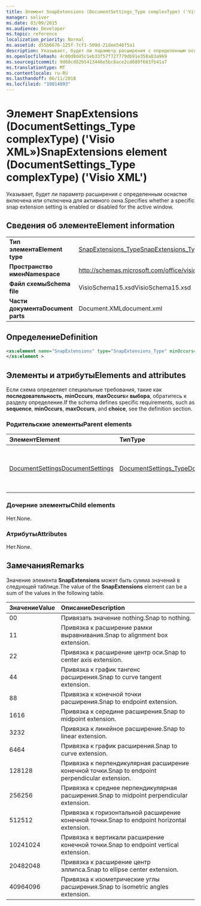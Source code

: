 ```yaml
---
title: Элемент SnapExtensions (DocumentSettings_Type complexType) ('Visio XML»)
manager: soliver
ms.date: 03/09/2015
ms.audience: Developer
ms.topic: reference
localization_priority: Normal
ms.assetid: d55b6676-125f-7cf1-509d-21dee548f5a1
description: Указывает, будет ли параметр расширения с определенным оснастке включена или отключена для активного окна.
ms.openlocfilehash: 4c00d8d45c1eb33f57f727779db91e358a83a969
ms.sourcegitcommit: 9d60cd82b5413446e5bc8ace2cd689f683fb41a7
ms.translationtype: MT
ms.contentlocale: ru-RU
ms.lasthandoff: 06/11/2018
ms.locfileid: "19814893"
---
```

# <a name="snapextensions-element-documentsettingstype-complextype-visio-xml"></a><span data-ttu-id="e7449-103">Элемент SnapExtensions (DocumentSettings_Type complexType) ('Visio XML»)</span><span class="sxs-lookup"><span data-stu-id="e7449-103">SnapExtensions element (DocumentSettings_Type complexType) ('Visio XML')</span></span>

<span data-ttu-id="e7449-104">Указывает, будет ли параметр расширения с определенным оснастке включена или отключена для активного окна.</span><span class="sxs-lookup"><span data-stu-id="e7449-104">Specifies whether a specific snap extension setting is enabled or disabled for the active window.</span></span> 
  
## <a name="element-information"></a><span data-ttu-id="e7449-105">Сведения об элементе</span><span class="sxs-lookup"><span data-stu-id="e7449-105">Element information</span></span>

|||
|:-----|:-----|
|<span data-ttu-id="e7449-106">**Тип элемента**</span><span class="sxs-lookup"><span data-stu-id="e7449-106">**Element type**</span></span> <br/> |[<span data-ttu-id="e7449-107">SnapExtensions_Type</span><span class="sxs-lookup"><span data-stu-id="e7449-107">SnapExtensions_Type</span></span>](snapextensions_type-complextypevisio-xml.md) <br/> |
|<span data-ttu-id="e7449-108">**Пространство имен**</span><span class="sxs-lookup"><span data-stu-id="e7449-108">**Namespace**</span></span> <br/> |http://schemas.microsoft.com/office/visio/2012/main  <br/> |
|<span data-ttu-id="e7449-109">**Файл схемы**</span><span class="sxs-lookup"><span data-stu-id="e7449-109">**Schema file**</span></span> <br/> |<span data-ttu-id="e7449-110">VisioSchema15.xsd</span><span class="sxs-lookup"><span data-stu-id="e7449-110">VisioSchema15.xsd</span></span>  <br/> |
|<span data-ttu-id="e7449-111">**Части документа**</span><span class="sxs-lookup"><span data-stu-id="e7449-111">**Document parts**</span></span> <br/> |<span data-ttu-id="e7449-112">Document.XML</span><span class="sxs-lookup"><span data-stu-id="e7449-112">document.xml</span></span>  <br/> |
   
## <a name="definition"></a><span data-ttu-id="e7449-113">Определение</span><span class="sxs-lookup"><span data-stu-id="e7449-113">Definition</span></span>

```XML
<xs:element name="SnapExtensions" type="SnapExtensions_Type" minOccurs="0" maxOccurs="1" >
</xs:element >
```

## <a name="elements-and-attributes"></a><span data-ttu-id="e7449-114">Элементы и атрибуты</span><span class="sxs-lookup"><span data-stu-id="e7449-114">Elements and attributes</span></span>

<span data-ttu-id="e7449-115">Если схема определяет специальные требования, такие как **последовательность**, **minOccurs**, **maxOccurs**и **выбора**, обратитесь к разделу определение.</span><span class="sxs-lookup"><span data-stu-id="e7449-115">If the schema defines specific requirements, such as **sequence**, **minOccurs**, **maxOccurs**, and **choice**, see the definition section.</span></span> 
  
### <a name="parent-elements"></a><span data-ttu-id="e7449-116">Родительские элементы</span><span class="sxs-lookup"><span data-stu-id="e7449-116">Parent elements</span></span>

|<span data-ttu-id="e7449-117">**Элемент**</span><span class="sxs-lookup"><span data-stu-id="e7449-117">**Element**</span></span>|<span data-ttu-id="e7449-118">**Тип**</span><span class="sxs-lookup"><span data-stu-id="e7449-118">**Type**</span></span>|<span data-ttu-id="e7449-119">**Описание**</span><span class="sxs-lookup"><span data-stu-id="e7449-119">**Description**</span></span>|
|:-----|:-----|:-----|
|[<span data-ttu-id="e7449-120">DocumentSettings</span><span class="sxs-lookup"><span data-stu-id="e7449-120">DocumentSettings</span></span>](documentsettings-element-visiodocument_type-complextypevisio-xml.md) <br/> |[<span data-ttu-id="e7449-121">DocumentSettings_Type</span><span class="sxs-lookup"><span data-stu-id="e7449-121">DocumentSettings_Type</span></span>](documentsettings_type-complextypevisio-xml.md) <br/> |<span data-ttu-id="e7449-122">Содержит элементы, которые определяют параметры документов.</span><span class="sxs-lookup"><span data-stu-id="e7449-122">Contains elements that specify document settings.</span></span>  <br/> |
   
### <a name="child-elements"></a><span data-ttu-id="e7449-123">Дочерние элементы</span><span class="sxs-lookup"><span data-stu-id="e7449-123">Child elements</span></span>

<span data-ttu-id="e7449-124">Нет.</span><span class="sxs-lookup"><span data-stu-id="e7449-124">None.</span></span>
  
### <a name="attributes"></a><span data-ttu-id="e7449-125">Атрибуты</span><span class="sxs-lookup"><span data-stu-id="e7449-125">Attributes</span></span>

<span data-ttu-id="e7449-126">Нет.</span><span class="sxs-lookup"><span data-stu-id="e7449-126">None.</span></span>
  
## <a name="remarks"></a><span data-ttu-id="e7449-127">Замечания</span><span class="sxs-lookup"><span data-stu-id="e7449-127">Remarks</span></span>

<span data-ttu-id="e7449-128">Значение элемента **SnapExtensions** может быть сумма значений в следующей таблице.</span><span class="sxs-lookup"><span data-stu-id="e7449-128">The value of the **SnapExtensions** element can be a sum of the values in the following table.</span></span> 
  
|<span data-ttu-id="e7449-129">**Значение**</span><span class="sxs-lookup"><span data-stu-id="e7449-129">**Value**</span></span>|<span data-ttu-id="e7449-130">**Описание**</span><span class="sxs-lookup"><span data-stu-id="e7449-130">**Description**</span></span>|
|:-----|:-----|
|<span data-ttu-id="e7449-131">0</span><span class="sxs-lookup"><span data-stu-id="e7449-131">0</span></span>  <br/> |<span data-ttu-id="e7449-132">Привязать значение nothing.</span><span class="sxs-lookup"><span data-stu-id="e7449-132">Snap to nothing.</span></span>  <br/> |
|<span data-ttu-id="e7449-133">1</span><span class="sxs-lookup"><span data-stu-id="e7449-133">1</span></span>  <br/> |<span data-ttu-id="e7449-134">Привязка к расширение рамки выравнивания.</span><span class="sxs-lookup"><span data-stu-id="e7449-134">Snap to alignment box extension.</span></span>  <br/> |
|<span data-ttu-id="e7449-135">2</span><span class="sxs-lookup"><span data-stu-id="e7449-135">2</span></span>  <br/> |<span data-ttu-id="e7449-136">Привязка к расширение центр оси.</span><span class="sxs-lookup"><span data-stu-id="e7449-136">Snap to center axis extension.</span></span>  <br/> |
|<span data-ttu-id="e7449-137">4</span><span class="sxs-lookup"><span data-stu-id="e7449-137">4</span></span>  <br/> |<span data-ttu-id="e7449-138">Привязка к график тангенс расширения.</span><span class="sxs-lookup"><span data-stu-id="e7449-138">Snap to curve tangent extension.</span></span>  <br/> |
|<span data-ttu-id="e7449-139">8</span><span class="sxs-lookup"><span data-stu-id="e7449-139">8</span></span>  <br/> |<span data-ttu-id="e7449-140">Привязка к конечной точки расширения.</span><span class="sxs-lookup"><span data-stu-id="e7449-140">Snap to endpoint extension.</span></span>  <br/> |
|<span data-ttu-id="e7449-141">16</span><span class="sxs-lookup"><span data-stu-id="e7449-141">16</span></span>  <br/> |<span data-ttu-id="e7449-142">Привязка к середине расширения.</span><span class="sxs-lookup"><span data-stu-id="e7449-142">Snap to midpoint extension.</span></span>  <br/> |
|<span data-ttu-id="e7449-143">32</span><span class="sxs-lookup"><span data-stu-id="e7449-143">32</span></span>  <br/> |<span data-ttu-id="e7449-144">Привязка к линейное расширение.</span><span class="sxs-lookup"><span data-stu-id="e7449-144">Snap to linear extension.</span></span>  <br/> |
|<span data-ttu-id="e7449-145">64</span><span class="sxs-lookup"><span data-stu-id="e7449-145">64</span></span>  <br/> |<span data-ttu-id="e7449-146">Привязка к график расширения.</span><span class="sxs-lookup"><span data-stu-id="e7449-146">Snap to curve extension.</span></span>  <br/> |
|<span data-ttu-id="e7449-147">128</span><span class="sxs-lookup"><span data-stu-id="e7449-147">128</span></span>  <br/> |<span data-ttu-id="e7449-148">Привязка к перпендикулярная расширение конечной точки.</span><span class="sxs-lookup"><span data-stu-id="e7449-148">Snap to endpoint perpendicular extension.</span></span>  <br/> |
|<span data-ttu-id="e7449-149">256</span><span class="sxs-lookup"><span data-stu-id="e7449-149">256</span></span>  <br/> |<span data-ttu-id="e7449-150">Привязка к среднее перпендикулярная расширения.</span><span class="sxs-lookup"><span data-stu-id="e7449-150">Snap to midpoint perpendicular extension.</span></span>  <br/> |
|<span data-ttu-id="e7449-151">512</span><span class="sxs-lookup"><span data-stu-id="e7449-151">512</span></span>  <br/> |<span data-ttu-id="e7449-152">Привязка к горизонтальной расширение конечной точки.</span><span class="sxs-lookup"><span data-stu-id="e7449-152">Snap to endpoint horizontal extension.</span></span>  <br/> |
|<span data-ttu-id="e7449-153">1024</span><span class="sxs-lookup"><span data-stu-id="e7449-153">1024</span></span>  <br/> |<span data-ttu-id="e7449-154">Привязка к вертикали расширение конечной точки.</span><span class="sxs-lookup"><span data-stu-id="e7449-154">Snap to endpoint vertical extension.</span></span>  <br/> |
|<span data-ttu-id="e7449-155">2048</span><span class="sxs-lookup"><span data-stu-id="e7449-155">2048</span></span>  <br/> |<span data-ttu-id="e7449-156">Привязка к расширение центр эллипса.</span><span class="sxs-lookup"><span data-stu-id="e7449-156">Snap to ellipse center extension.</span></span>  <br/> |
|<span data-ttu-id="e7449-157">4096</span><span class="sxs-lookup"><span data-stu-id="e7449-157">4096</span></span>  <br/> |<span data-ttu-id="e7449-158">Привязка к изометрические углы расширения.</span><span class="sxs-lookup"><span data-stu-id="e7449-158">Snap to isometric angles extension.</span></span>  <br/> |
   

